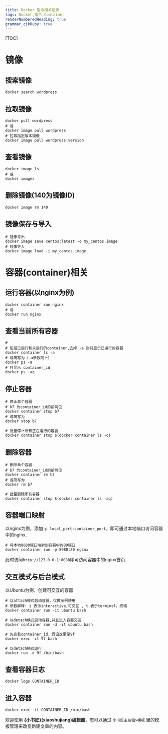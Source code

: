 ```yaml
---
title: Docker 指令相关记录
tags: Docker,指令,Container
renderNumberedHeading: true
grammar_cjkRuby: true
---
```


[TOC]
# 镜像


## 搜索镜像
```
docker search wordpress
```
## 拉取镜像
```
docker pull wordpress
# 或
docker image pull wordpress
# 拉取指定版本镜像
docker image pull wordpress:version
```
##  查看镜像
```
docker image ls
# 或
docker images
```
## 删除镜像(140为镜像ID)
```
docker image rm 140
```

## 镜像保存与导入
```
# 镜像导出
docker image save centos:latest -o my_centos.image
# 镜像导入
docker image load -i my_centos.image 
```



# 容器(container)相关

## 运行容器(以nginx为例)
```
docker container run nginx 
# 或
docker run nginx
```
##  查看当前所有容器
```
# 
# 包括已运行和未运行的container,去掉 -a 则只显示已运行的容器
docker container ls -a
# 或简写为（-a参数同上）
docker ps -a
# 只显示 container_id
docker ps -aq
```
## 停止容器
```
# 停止单个容器
# b7 为container_id的前两位
docker container stop b7
# 或简写为
docker stop b7

# 批量停止所有正在运行的容器
docker container stop $(docker container ls -q)
```
## 删除容器
```
# 删除单个容器
# b7 为container_id的前两位
docker container rm b7
# 或简写为
docker rm b7

# 批量删除所有容器
docker container stop $(docker container ls -aq)
```

## 容器端口映射
以nginx为例，添加`-p local_port:container_port`，即可通过本地端口访问容器中的nginx,
```
# 将本地8080端口映射到容器中的80端口
docker container run -p 8080:80 nginx 
```

此时访问`http://127.0.0.1:8080`即可访问容器中的nginx首页


## 交互模式与后台模式
以Ubuntu为例，创建可交互的容器
```
# 以attach模式启动容器，仅做示例使用
# 参数解释: i 表示interactive,可交互 , t 表示terminal，终端 
docker container run -it ubuntu bash

# 以detach模式启动容器,并且进入容器交互
docker container run -d -it ubuntu bash

# 先查看container_id，假设这里是9f
docker exec -it 9f bash

# 以detach模式运行
docker run -d 9f /bin/bash
```
## 查看容器日志
```
docker logs CONTAINER_ID

```
## 进入容器
```
docker exec -it CONTAINER_ID /bin/bash
```

欢迎使用 **{小书匠}(xiaoshujiang)编辑器**，您可以通过 `小书匠主按钮>模板` 里的模板管理来改变新建文章的内容。
